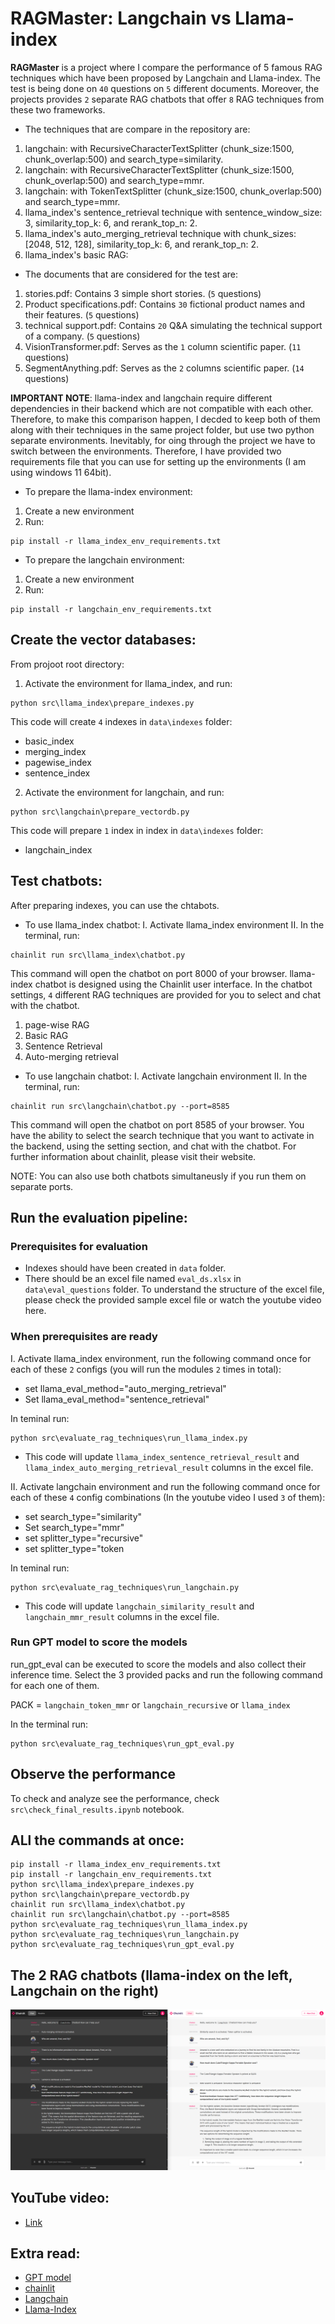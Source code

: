 # RAGMaster: Langchain vs Llama-index

**RAGMaster** is a project where I compare the performance of 5 famous RAG techniques which have been proposed by Langchain and Llama-index. The test is being done on `40` questions on `5` different documents. Moreover, the projects provides `2` separate RAG chatbots that offer `8` RAG techniques from these two frameworks.

* The techniques that are compare in the repository are:

1. langchain: with RecursiveCharacterTextSplitter (chunk_size:1500, chunk_overlap:500) and search_type=similarity.
2. langchain: with RecursiveCharacterTextSplitter (chunk_size:1500, chunk_overlap:500) and search_type=mmr.
3. langchain: with TokenTextSplitter (chunk_size:1500, chunk_overlap:500) and search_type=mmr.
4. llama_index's sentence_retrieval technique with sentence_window_size: 3, similarity_top_k: 6, and rerank_top_n: 2.
5. llama_index's auto_merging_retrieval technique with chunk_sizes: [2048, 512, 128], similarity_top_k: 6, and rerank_top_n: 2.
6. llama_index's basic RAG: 

* The documents that are considered for the test are:

1. stories.pdf: Contains 3 simple short stories. (`5` questions)
2. Product specifications.pdf: Contains `30` fictional product names and their features. (`5` questions)
3. technical support.pdf: Contains `20` Q&A simulating the technical support of a company. (`5` questions)
4. VisionTransformer.pdf: Serves as the `1` column scientific paper. (`11` questions)
5. SegmentAnything.pdf: Serves as the `2` columns scientific paper. (`14` questions) 

**IMPORTANT NOTE**: llama-index and langchain require different dependencies in their backend which are not compatible with each other. Therefore, to make this comparison happen, I decded to keep both of them along with their techniques in the same project folder, but use two python separate environments. Inevitably, for oing through the project we have to switch between the environments. Therefore, I have provided two requirements file that you can use for setting up the environments (I am using windows 11 64bit).

* To prepare the llama-index environment:
1. Create a new environment 
2. Run:
```
pip install -r llama_index_env_requirements.txt
```
* To prepare the langchain environment:
1. Create a new environment 
2. Run:
```
pip install -r langchain_env_requirements.txt
```

## Create the vector databases:
From projoot root directory:

1. Activate the environment for llama_index, and run:

```
python src\llama_index\prepare_indexes.py
```

This code will create `4` indexes in `data\indexes` folder:
- basic_index
- merging_index
- pagewise_index
- sentence_index


2. Activate the environment for langchain, and run:

```
python src\langchain\prepare_vectordb.py
```

This code will prepare `1` index in index in `data\indexes` folder:
- langchain_index

## Test chatbots:
After preparing indexes, you can use the chtabots.

* To use llama_index chatbot:
I. Activate llama_index environment
II. In the terminal, run:

```
chainlit run src\llama_index\chatbot.py
```

This command will open the chatbot on port 8000 of your browser. llama-index chatbot is designed using the Chainlit user interface.
In the chatbot settings, `4` different RAG techniques are provided for you to select and chat with the chatbot.
1. page-wise RAG
2. Basic RAG
3. Sentence Retrieval
4. Auto-merging retrieval

* To use langchain chatbot:
I. Activate langchain environment
II. In the terminal, run:

```
chainlit run src\langchain\chatbot.py --port=8585
```
This command will open the chatbot on port 8585 of your browser. You have the ability to select the search technique that you want to activate in the backend, using the setting section, and chat with the chatbot. For further information about chainlit, please visit their website.

NOTE: You can also use both chatbots simultaneusly if you run them on separate ports.

## Run the evaluation pipeline:
### Prerequisites for evaluation
* Indexes should have been created in `data` folder.
* There should be an excel file named `eval_ds.xlsx` in `data\eval_questions` folder. To understand the structure of the excel file, please check the provided sample excel file or watch the youtube video here.
### When prerequisites are ready
I. Activate llama_index environment, run the following command once for each of these `2` configs (you will run the modules `2` times in total):
- set llama_eval_method="auto_merging_retrieval"
- Set llama_eval_method="sentence_retrieval"

In teminal run:

```
python src\evaluate_rag_techniques\run_llama_index.py
```

* This code will update `llama_index_sentence_retrieval_result` and `llama_index_auto_merging_retrieval_result` columns in the excel file.

II. Activate langchain environment and run the following command once for each of these `4` config combinations (In the youtube video I used `3` of them):
- set search_type="similarity"
- Set search_type="mmr"
- set splitter_type="recursive"
- set splitter_type="token

In teminal run:

```
python src\evaluate_rag_techniques\run_langchain.py
```

* This code will update `langchain_similarity_result` and `langchain_mmr_result` columns in the excel file.

### Run GPT model to score the models

run_gpt_eval can be executed to score the models and also collect their inference time. Select the 3 provided packs and run the following command for each one of them.

PACK = `langchain_token_mmr` or `langchain_recursive` or `llama_index`

In the terminal run:
```
python src\evaluate_rag_techniques\run_gpt_eval.py
```

## Observe the performance
To check and analyze see the performance, check `src\check_final_results.ipynb` notebook.

## ALl the commands at once:

```
pip install -r llama_index_env_requirements.txt
pip install -r langchain_env_requirements.txt
python src\llama_index\prepare_indexes.py
python src\langchain\prepare_vectordb.py
chainlit run src\llama_index\chatbot.py
chainlit run src\langchain\chatbot.py --port=8585
python src\evaluate_rag_techniques\run_llama_index.py
python src\evaluate_rag_techniques\run_langchain.py
python src\evaluate_rag_techniques\run_gpt_eval.py
```

## The 2 RAG chatbots (llama-index on the left, Langchain on the right)
<div align="center">
  <img src="images/RAGMASTER.png" alt="UI">
</div>

## YouTube video:
- [Link](https://www.youtube.com/watch?v=nze2ZFj7FCk&t=680s)


## Extra read:
- [GPT model](https://platform.openai.com/docs/models/overview) 
- [chainlit](https://docs.chainlit.io/get-started/overview)
- [Langchain](https://python.langchain.com/docs/get_started/quickstart)
- [Llama-Index](https://docs.llamaindex.ai/en/stable/)


